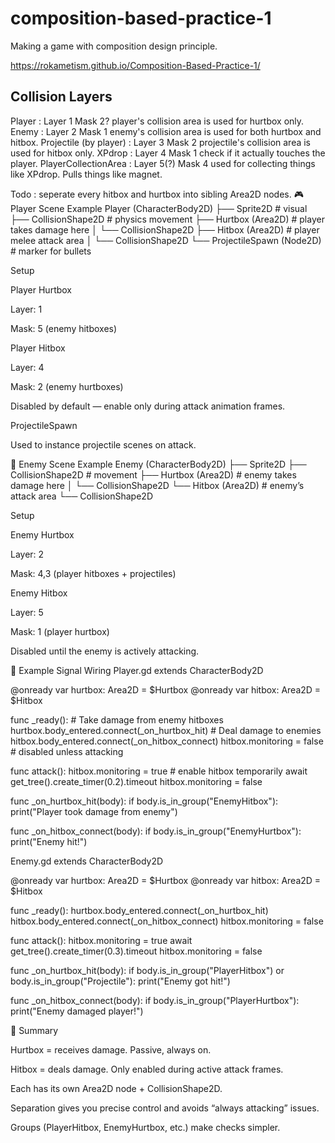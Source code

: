 # composition-based-practice-1
Making a game with composition design principle.

https://rokametism.github.io/Composition-Based-Practice-1/

## Collision Layers
Player : Layer 1 Mask 2?
player's collision area is used for hurtbox only.
Enemy : Layer 2 Mask 1
enemy's collision area is used for both hurtbox and hitbox.
Projectile (by player) : Layer 3 Mask 2
projectile's collision area is used for hitbox only.
XPdrop : Layer 4 Mask 1
check if it actually touches the player.
PlayerCollectionArea : Layer 5(?) Mask 4
used for collecting things like XPdrop. Pulls things like magnet.

Todo : seperate every hitbox and hurtbox into sibling Area2D nodes.
🎮 Player Scene Example
Player (CharacterBody2D)
├── Sprite2D                # visual
├── CollisionShape2D        # physics movement
├── Hurtbox (Area2D)        # player takes damage here
│   └── CollisionShape2D
├── Hitbox (Area2D)         # player melee attack area
│   └── CollisionShape2D
└── ProjectileSpawn (Node2D) # marker for bullets

Setup

Player Hurtbox

Layer: 1

Mask: 5 (enemy hitboxes)

Player Hitbox

Layer: 4

Mask: 2 (enemy hurtboxes)

Disabled by default — enable only during attack animation frames.

ProjectileSpawn

Used to instance projectile scenes on attack.

👾 Enemy Scene Example
Enemy (CharacterBody2D)
├── Sprite2D
├── CollisionShape2D        # movement
├── Hurtbox (Area2D)        # enemy takes damage here
│   └── CollisionShape2D
└── Hitbox (Area2D)         # enemy’s attack area
    └── CollisionShape2D

Setup

Enemy Hurtbox

Layer: 2

Mask: 4,3 (player hitboxes + projectiles)

Enemy Hitbox

Layer: 5

Mask: 1 (player hurtbox)

Disabled until the enemy is actively attacking.

🎯 Example Signal Wiring
Player.gd
extends CharacterBody2D

@onready var hurtbox: Area2D = $Hurtbox
@onready var hitbox: Area2D = $Hitbox

func _ready():
    # Take damage from enemy hitboxes
    hurtbox.body_entered.connect(_on_hurtbox_hit)
    # Deal damage to enemies
    hitbox.body_entered.connect(_on_hitbox_connect)
    hitbox.monitoring = false  # disabled unless attacking

func attack():
    hitbox.monitoring = true   # enable hitbox temporarily
    await get_tree().create_timer(0.2).timeout
    hitbox.monitoring = false

func _on_hurtbox_hit(body):
    if body.is_in_group("EnemyHitbox"):
        print("Player took damage from enemy")

func _on_hitbox_connect(body):
    if body.is_in_group("EnemyHurtbox"):
        print("Enemy hit!")

Enemy.gd
extends CharacterBody2D

@onready var hurtbox: Area2D = $Hurtbox
@onready var hitbox: Area2D = $Hitbox

func _ready():
    hurtbox.body_entered.connect(_on_hurtbox_hit)
    hitbox.body_entered.connect(_on_hitbox_connect)
    hitbox.monitoring = false

func attack():
    hitbox.monitoring = true
    await get_tree().create_timer(0.3).timeout
    hitbox.monitoring = false

func _on_hurtbox_hit(body):
    if body.is_in_group("PlayerHitbox") or body.is_in_group("Projectile"):
        print("Enemy got hit!")

func _on_hitbox_connect(body):
    if body.is_in_group("PlayerHurtbox"):
        print("Enemy damaged player!")

📌 Summary

Hurtbox = receives damage. Passive, always on.

Hitbox = deals damage. Only enabled during active attack frames.

Each has its own Area2D node + CollisionShape2D.

Separation gives you precise control and avoids “always attacking” issues.

Groups (PlayerHitbox, EnemyHurtbox, etc.) make checks simpler.
